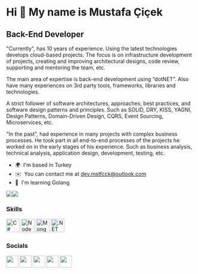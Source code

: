 Hi 👋 My name is Mustafa Çiçek
==============================

Back-End Developer
------------------

"Currently", has 10 years of experience. Using the latest technologies develops cloud-based projects. The focus is on infrastructure development of projects, creating and improving architectural designs, code review, supporting and mentoring the team, etc. 

The main area of expertise is back-end development using “dotNET”. Also have many experiences on 3rd party tools, frameworks, libraries and technologies. 

A strict follower of software architectures, approaches, best practices, and software design patterns and principles. Such as SOLID, DRY, KISS, YAGNI, Design Patterns, Domain-Driven Design, CQRS, Event Sourcing, Microservices, etc. 

"In the past", had experience in many projects with complex business processes. He took part in all end-to-end processes of the projects he worked on in the early stages of his experience. Such as business analysis, technical analysis, application design, development, testing, etc.

* 🌍  I'm based in Turkey
* ✉️  You can contact me at [dev.mstfcck@outlook.com](mailto:dev.mstfcck@outlook.com)
* 🧠  I'm learning Golang

<a href="https://www.twitter.com/mstfcck" target="_blank" rel="noreferrer"><img
src="https://img.shields.io/twitter/follow/mstfcck?logo=twitter&style=for-the-badge&color=0891b2&labelColor=1c1917"
/></a><a href="https://www.github.com/mstfcck" target="_blank" rel="noreferrer"><img
src="https://img.shields.io/github/followers/mstfcck?logo=github&style=for-the-badge&color=0891b2&labelColor=1c1917" /></a>

### Skills

<p align="left">
<a href="https://docs.microsoft.com/en-us/dotnet/csharp/" target="_blank" rel="noreferrer"><img src="https://raw.githubusercontent.com/danielcranney/readme-generator/main/public/icons/skills/csharp-colored.svg" width="36" height="36" alt="C#" /></a>
<a href="https://nodejs.org/en/" target="_blank" rel="noreferrer"><img src="https://raw.githubusercontent.com/danielcranney/readme-generator/main/public/icons/skills/nodejs-colored.svg" width="36" height="36" alt="NodeJS" /></a>
<a href="https://www.mongodb.com/" target="_blank" rel="noreferrer"><img src="https://raw.githubusercontent.com/danielcranney/readme-generator/main/public/icons/skills/mongodb-colored.svg" width="36" height="36" alt="MongoDB" /></a>
<a href="https://dotnet.microsoft.com/en-us/" target="_blank" rel="noreferrer"><img src="https://raw.githubusercontent.com/danielcranney/readme-generator/main/public/icons/skills/dot-net-colored.svg" width="36" height="36" alt=".NET" /></a>
</p>


### Socials

<p align="left"> <a href="https://www.dev.to/mstfcck" target="_blank" rel="noreferrer"><img src="https://raw.githubusercontent.com/danielcranney/readme-generator/main/public/icons/socials/devdotto.svg" width="32" height="32" /></a> <a href="https://www.github.com/mstfcck" target="_blank" rel="noreferrer"><img src="https://raw.githubusercontent.com/danielcranney/readme-generator/main/public/icons/socials/github.svg" width="32" height="32" /></a> <a href="https://www.linkedin.com/in/mustafacicek" target="_blank" rel="noreferrer"><img src="https://raw.githubusercontent.com/danielcranney/readme-generator/main/public/icons/socials/linkedin.svg" width="32" height="32" /></a> <a href="https://stackoverflow.com/users/689051/mstfcck" target="_blank" rel="noreferrer"><img src="https://raw.githubusercontent.com/danielcranney/readme-generator/main/public/icons/socials/stackoverflow.svg" width="32" height="32" /></a> <a href="https://www.twitter.com/mstfcck" target="_blank" rel="noreferrer"><img src="https://raw.githubusercontent.com/danielcranney/readme-generator/main/public/icons/socials/twitter.svg" width="32" height="32" /></a></p>
